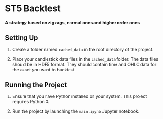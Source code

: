 # ST5 Backtest
#### A strategy based on zigzags, normal ones and higher order ones

## Setting Up

1. Create a folder named `cached_data` in the root directory of the project.

2. Place your candlestick data files in the `cached_data` folder. The data files should be in HDF5 format. They should contain time and OHLC data for the asset you want to backtest.

## Running the Project

1. Ensure that you have Python installed on your system. This project requires Python 3.

2. Run the project by launching the ```main.ipynb``` Jupyter notebook.
